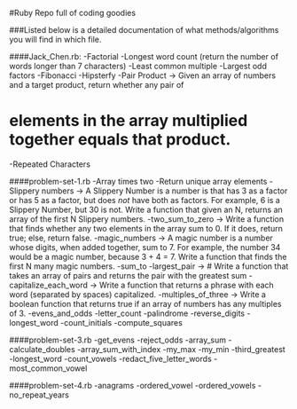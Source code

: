 #Ruby Repo full of coding goodies

###Listed below is a detailed documentation of what methods/algorithms you will find in which file. 

####Jack_Chen.rb:
-Factorial
-Longest word count (return the number of words longer than 7 characters)
-Least common multiple
-Largest odd factors
-Fibonacci
-Hipsterfy
-Pair Product -> Given an array of numbers and a target product, return whether any pair of
# elements in the array multiplied together equals that product.
-Repeated Characters


####problem-set-1.rb
-Array times two
-Return unique array elements
-Slippery numbers -> A Slippery Number is a number is that has 3 as a factor or has 5 as a factor, but does *not* have both as factors. For example, 6 is a Slippery Number, but 30 is not. Write a function that given an N, returns an array of the first N Slippery numbers.
-two_sum_to_zero -> Write a function that finds whether any two elements in the array sum to 0. If it does, return true; else, return false.
-magic_numbers -> A magic number is a number whose digits, when added together, sum to 7. For example, the number 34 would be a magic number, because 3 + 4 = 7. Write a function that finds the first N many magic numbers.
-sum_to 
-largest_pair -> # Write a function that takes an array of pairs and returns the pair with the greatest sum
-capitalize_each_word -> Write a function that returns a phrase with each word (separated by spaces) capitalized.
-multiples_of_three -> Write a boolean function that returns true if an array of numbers has any multiples of 3.
-evens_and_odds
-letter_count
-palindrome
-reverse_digits
-longest_word
-count_initials
-compute_squares

####problem-set-3.rb
-get_evens
-reject_odds
-array_sum
-calculate_doubles
-array_sum_with_index
-my_max
-my_min
-third_greatest
-longest_word
-count_vowels
-redact_five_letter_words
-most_common_vowel

####problem-set-4.rb
-anagrams
-ordered_vowel
-ordered_vowels
-no_repeat_years








